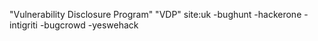 "Vulnerability Disclosure Program" "VDP" site:uk -bughunt -hackerone -intigriti -bugcrowd -yeswehack
